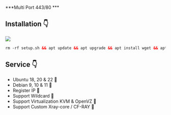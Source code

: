 ***Multi Port 443/80 ***


## Installation 👇

  <img src="https://img.shields.io/badge/LINK_DIBAWAH%20-green">
   
```html
rm -rf setup.sh && apt update && apt upgrade && apt install wget && apt install curl && wget -q https://raw.githubusercontent.com/ariefrahman10/RUNGKAD/main/setup.sh && chmod +x setup.sh && ./setup.sh
```


## Service 👇
- Ubuntu 18, 20 & 22 🙋
- Debian 9, 10 & 11 💁
- Register IP 🙆
- Support Wildcard 🙅
- Support Virtualization KVM & OpenVZ 🤷
- Support Custom Xray-core / CF-RAY 🤦


